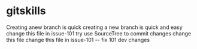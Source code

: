 # gitskills
Creating anew branch is quick
creating a new branch is quick and easy
change this file in issue-101
try use SourceTree to commit changes
change this file
change this file in issue-101 -- fix 101
dev changes
